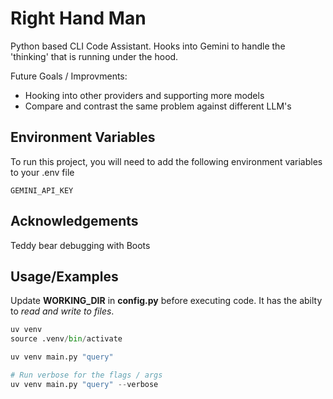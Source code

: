 
# Right Hand Man 

Python based CLI Code Assistant. Hooks into Gemini to handle the 'thinking' that is running under the hood. 

Future Goals / Improvments:
- Hooking into other providers and supporting more models
- Compare and contrast the same problem against different LLM's




## Environment Variables

To run this project, you will need to add the following environment variables to your .env file

`GEMINI_API_KEY` 



## Acknowledgements


Teddy bear debugging with Boots

## Usage/Examples

Update **WORKING_DIR** in **config.py** before executing code. It has the abilty to *read and write to files*. 



```python
uv venv
source .venv/bin/activate

uv venv main.py "query" 

# Run verbose for the flags / args
uv venv main.py "query" --verbose
```


